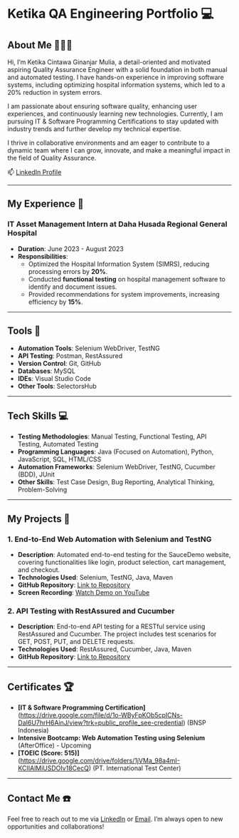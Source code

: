 # Ketika QA Engineering Portfolio 💻

## About Me 👩🏻‍💻
Hi, I’m Ketika Cintawa Ginanjar Mulia, a detail-oriented and motivated aspiring Quality Assurance Engineer with a solid foundation in both manual and automated testing. I have hands-on experience in improving software systems, including optimizing hospital information systems, which led to a 20% reduction in system errors.

I am passionate about ensuring software quality, enhancing user experiences, and continuously learning new technologies. Currently, I am pursuing IT & Software Programming Certifications to stay updated with industry trends and further develop my technical expertise.

I thrive in collaborative environments and am eager to contribute to a dynamic team where I can grow, innovate, and make a meaningful impact in the field of Quality Assurance.

📫 [LinkedIn Profile](https://www.linkedin.com/in/ketika-cintawa/)  

---

## My Experience 🏢
### IT Asset Management Intern at Daha Husada Regional General Hospital
- **Duration**: June 2023 - August 2023
- **Responsibilities**:
  - Optimized the Hospital Information System (SIMRS), reducing processing errors by **20%**.
  - Conducted **functional testing** on hospital management software to identify and document issues.
  - Provided recommendations for system improvements, increasing efficiency by **15%**.
    
---

## Tools 🔧
- **Automation Tools**: Selenium WebDriver, TestNG
- **API Testing**: Postman, RestAssured
- **Version Control**: Git, GitHub
- **Databases**: MySQL
- **IDEs**: Visual Studio Code
- **Other Tools**: SelectorsHub

---

## Tech Skills 💻
- **Testing Methodologies**: Manual Testing, Functional Testing, API Testing, Automated Testing
- **Programming Languages**: Java (Focused on Automation), Python, JavaScript, SQL, HTML/CSS
- **Automation Frameworks**: Selenium WebDriver, TestNG, Cucumber (BDD), JUnit
- **Other Skills**: Test Case Design, Bug Reporting, Analytical Thinking, Problem-Solving

---
## My Projects 🚀
### 1. End-to-End Web Automation with Selenium and TestNG
- **Description**: Automated end-to-end testing for the SauceDemo website, covering functionalities like login, product selection, cart management, and checkout. 
- **Technologies Used**: Selenium, TestNG, Java, Maven
- **GitHub Repository**: [Link to Repository](#)
- **Screen Recording**: [Watch Demo on YouTube](#)

### 2. API Testing with RestAssured and Cucumber
- **Description**: End-to-end API testing for a RESTful service using RestAssured and Cucumber. The project includes test scenarios for GET, POST, PUT, and DELETE requests.
- **Technologies Used**: RestAssured, Cucumber, Java, Maven
- **GitHub Repository**: [Link to Repository](#)
  
---

## Certificates 🏆
- **[IT & Software Programming Certification]**(https://drive.google.com/file/d/1o-WByFpKOb5cpICNs-DaI6U7hrH6AinJ/view?trk=public_profile_see-credential) (BNSP Indonesia)
- **Intensive Bootcamp: Web Automation Testing using Selenium** (AfterOffice) - Upcoming
- **[TOEIC (Score: 515)]**(https://drive.google.com/drive/folders/1jVMa_98a4mI-KCIIAlMiUSDOIv18CecQ) (PT. International Test Center)

---
## Contact Me ☎️
Feel free to reach out to me via [LinkedIn]([https://www.linkedin.com/in/your-profile/](https://www.linkedin.com/in/ketika-cintawa/)) or [Email](ketikacintawa02@gmail.com). I’m always open to new opportunities and collaborations!


